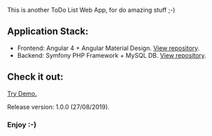 
This is another ToDo List Web App, for do amazing stuff ;-)


## Application Stack:

* Frontend: Angular 4 + Angular Material Design. [View repository](https://github.com/maurobonfietti/todo-list-front).
* Backend: Symfony PHP Framework + MySQL DB. [View repository](https://github.com/maurobonfietti/todo-list-back).


## Check it out:

[Try Demo.](http://bit.ly/2ngN0rB)

Release version: 1.0.0 (27/08/2019).


### Enjoy :-)

